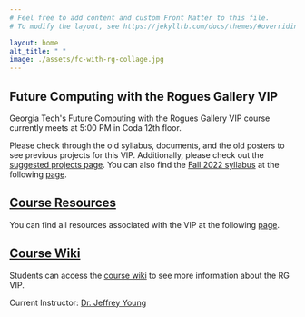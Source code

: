 ```yaml
---
# Feel free to add content and custom Front Matter to this file.
# To modify the layout, see https://jekyllrb.com/docs/themes/#overriding-theme-defaults

layout: home
alt_title: " "
image: ./assets/fc-with-rg-collage.jpg
---
```


<!-- <img src="./assets/fc-with-rg-collage.jpg" style="align-content: center;"> -->

## Future Computing with the Rogues Gallery VIP

Georgia Tech's Future Computing with the Rogues Gallery VIP course currently meets at 5:00 PM in Coda 12th floor.

Please check through the old syllabus, documents, and the old posters to see previous projects for this VIP. Additionally, please check out the [suggested projects page](https://github.com/gt-crnch-rg/fc-with-rg-vip/blob/main/docs/students/%5BNew%20Students%5D%20Current%20and%20Suggested%20Projects.md).
You can also find the [Fall 2022 syllabus](syllabus/Syllabus-VIP-Rogues-Gallery-Fall-2022.pdf) at the following [page](syllabus/Syllabus-VIP-Rogues-Gallery-Fall-2022.pdf).

## [Course Resources](resources/index.md)
You can find all resources associated with the VIP at the following [page](resources/).

## [Course Wiki](https://github.com/gt-crnch-rg/fc-with-rg-vip/wiki)
Students can access the [course wiki](https://github.com/gt-crnch-rg/fc-with-rg-vip/wiki) to see more information about the RG VIP.

Current Instructor: [Dr. Jeffrey Young](https://jyoung3131.github.io/)